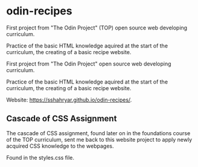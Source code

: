 # odin-recipes

First project from "The Odin Project" (TOP) open source web developing curriculum. 

Practice of the basic HTML knowledge aquired at the start of the curriculum, the creating of a basic recipe website.

First project from "The Odin Project" open source web developing curriculum. 

Practice of the basic HTML knowledge aquired at the start of the curriculum, the creating of a basic recipe website. 

Website: https://sshahryar.github.io/odin-recipes/.

## Cascade of CSS Assignment

The cascade of CSS assignment, found later on in the foundations course of the TOP curriculum, sent me back to this website project to apply newly acquired CSS knowledge to the webpages. 

Found in the styles.css file.
